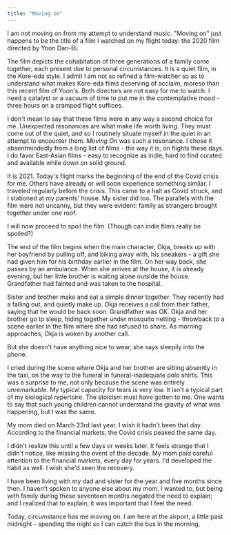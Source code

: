 ```yaml
---
title: "Moving on"
---
```


I am not moving on from my attempt to understand music. "Moving on" just happens to be the title of a film I watched on my flight today: the 2020 film directed by Yoon Dan-Bi.

The film depicts the cohabitation of three generations of a family come together, each present due to personal circumstances. It is a quiet film, in the Kore-eda style. I admit I am not so refined a film-watcher so as to understand what makes Kore-eda films deserving of acclaim, moreso than this recent film of Yoon's. Both directors are not easy for me to watch. I need a catalyst or a vacuum of time to put me in the contemplative mood - three hours on a cramped flight suffices.

I don't mean to say that these films were in any way a second choice for me. Unexpected resonances are what make life worth living. They must come out of the quiet, and so I routinely situate myself in the quiet in an attempt to encounter them. _Moving On_ was such a resonance. I chose it absentmindedly from a long list of films - the way it is, on flights these days. I do favor East-Asian films - easy to recognize as indie, hard to find curated and available while down on solid ground.




It is 2021. Today's flight marks the beginning of the end of the Covid crisis for me. Others have already or will soon experience something similar. I traveled regularly before the crisis. This came to a halt as Covid struck, and I stationed at my parents' house. My sister did too. The parallels with the film were not uncanny, but they were evident: family as strangers brought together under one roof.

I will now proceed to spoil the film. (Though can indie films really be spoiled?)

The end of the film begins when the main character, Okja, breaks up with her boyfriend by pulling off, and biking away with, his sneakers - a gift she had given him for his birthday earlier in the film. On her way back, she passes by an ambulance. When she arrives at the house, it is already evening, but her little brother is waiting alone outside the house. Grandfather had fainted and was taken to the hospital.

Sister and brother make and eat a simple dinner together. They recently had a falling out, and quietly make up. Okja receives a call from their father, saying that he would be back soon. Grandfather was OK. Okja and her brother go to sleep, hiding together under mosquito netting - throwback to a scene earlier in the film where she had refused to share. As morning approaches, Okja is woken by another call.

But she doesn't have anything nice to wear, she says sleepily into the phone. 

I cried during the scene where Okja and her brother are sitting absently in the taxi, on the way to the funeral in funeral-inadequate polo shirts. This was a surprise to me, not only because the scene was entirely unremarkable. My typical capacity for tears is very low. It isn't a typical part of my biological repertoire. The stoicism must have gotten to me. One wants to say that such young children cannot understand the gravity of what was happening, but I was the same.

My mom died on March 23rd last year. I wish it hadn't been that day. According to the financial markets, the Covid crisis peaked the same day. 

I didn't realize this until a few days or weeks later. It feels strange that I didn't notice, like missing the event of the decade. My mom paid careful attention to the financial markets, every day for years. I'd developed the habit as well. I wish she'd seen the recovery.

I have been living with my dad and sister for the year and five months since then. I haven't spoken to anyone else about my mom. I wanted to, but being with family during these seventeen months negated the need to explain; and I realized that to explain, it was important that I feel the need.

Today, circumstance has me moving on. I am here at the airport, a little past midnight - spending the night so I can catch the bus in the morning.

